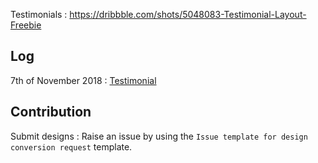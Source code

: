 Testimonials : https://dribbble.com/shots/5048083-Testimonial-Layout-Freebie 

## Log
7th of November 2018 : [Testimonial](https://github.com/girishpatil/design2code/tree/master/Testimonials)

## Contribution
Submit designs : Raise an issue by using the `Issue template for design conversion request` template.
